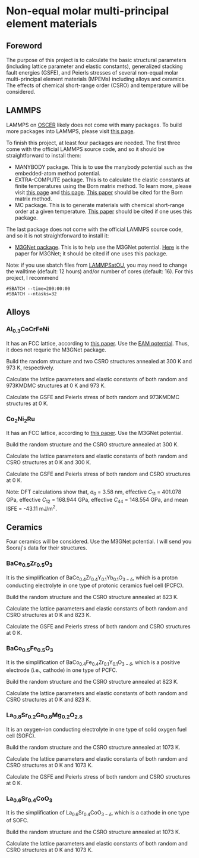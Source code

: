 # Non-equal molar multi-principal element materials

## Foreword

The purpose of this project is to calculate the basic structural parameters (including lattice parameter and elastic constants), generalized stacking fault energies (GSFE), and Peierls stresses of several non-equal molar multi-principal element materials (MPEMs) including alloys and ceramics. The effects of chemical short-range order (CSRO) and temperature will be considered.

## LAMMPS

LAMMPS on [OSCER](http://www.ou.edu/oscer.html) likely does not come with many packages. To build more packages into LAMMPS, please visit [this page](https://docs.lammps.org/Build_package.html).

To finish this project, at least four packages are needed. The first three come with the official LAMMPS source code, and so it should be straightforward to install them:

- MANYBODY package. This is to use the manybody potential such as the embedded-atom method potential.
- EXTRA-COMPUTE package. This is to calculate the elastic constants at finite temperatures using the Born matrix method. To learn more, please visit [this page](https://docs.lammps.org/Howto_elastic.html
) and [this page](https://docs.lammps.org/compute_born_matrix.html). [This paper](https://doi.org/10.1063/1.447221) should be cited for the Born matrix method.
- MC package. This is to generate materials with chemical short-range order at a given temperature. [This paper](http://dx.doi.org/10.1103/PhysRevB.85.184203) should be cited if one uses this package.

The last package does not come with the official LAMMPS source code, and so it is not straightforward to install it:

- [M3GNet package](https://www.linkedin.com/posts/ongsp_github-advancesoftcorplammps-compiled-activity-7008842815757586432-BaWR). This is to help use the M3GNet potential. [Here](https://www.nature.com/articles/s43588-022-00349-3) is the paper for M3GNet; it should be cited if one uses this package.

Note: if you use sbatch files from [LAMMPSatOU](https://github.com/ANSHURAJ11/LAMMPSatOU), you may need to change the walltime (default: 12 hours) and/or number of cores (default: 16). For this project, I recommend

	#SBATCH --time=200:00:00
	#SBATCH --ntasks=32
	
## Alloys

### Al<sub>0.3</sub>CoCrFeNi

It has an FCC lattice, according to [this paper](https://doi.org/10.1016/j.actamat.2022.118600). Use the [EAM potential](https://www.ctcms.nist.gov/potentials/entry/2020--Farkas-D-Caro-A--Fe-Ni-Cr-Co-Al/2020--Farkas-D--Fe-Ni-Cr-Co-Al--LAMMPS--ipr1.html). Thus, it does not requrie the M3GNet package.

Build the random structure and two CSRO structures annealed at 300 K and 973 K, respectively.

Calculate the lattice parameters and elastic constants of both random and 973KMDMC structures at 0 K and 973 K.

Calculate the GSFE and Peierls stress of both random and 973KMDMC structures at 0 K.

### Co<sub>2</sub>Ni<sub>2</sub>Ru

It has an FCC lattice, according to [this paper](https://doi.org/10.1016/j.actamat.2020.05.003). Use the M3GNet potential.

Build the random structure and the CSRO structure annealed at 300 K.

Calculate the lattice parameters and elastic constants of both random and CSRO structures at 0 K and 300 K.

Calculate the GSFE and Peierls stress of both random and CSRO structures at 0 K.

Note: DFT calculations show that, _a_<sub>0</sub> = 3.58 nm, effective _C_<sub>11</sub> = 401.078 GPa, effective _C_<sub>12</sub> = 168.944 GPa, effective _C_<sub>44</sub> = 148.554 GPa, and mean ISFE = -43.11 mJ/m<sup>2</sup>.

## Ceramics

Four ceramics will be considered. Use the M3GNet potential. I will send you Sooraj's data for their structures.

### BaCe<sub>0.5</sub>Zr<sub>0.5</sub>O<sub>3</sub>

It is the simplification of BaCe<sub>0.4</sub>Zr<sub>0.4</sub>Y<sub>0.1</sub>Yb<sub>0.1</sub>O<sub>$3-\delta$</sub>, which is a proton conducting electrolyte in one type of protonic ceramics fuel cell (PCFC).

Build the random structure and the CSRO structure annealed at 823 K.

Calculate the lattice parameters and elastic constants of both random and CSRO structures at 0 K and 823 K.

Calculate the GSFE and Peierls stress of both random and CSRO structures at 0 K.

### BaCo<sub>0.5</sub>Fe<sub>0.5</sub>O<sub>3</sub> 

It is the simplification of BaCo<sub>0.4</sub>Fe<sub>0.4</sub>Zr<sub>0.1</sub>Y<sub>0.1</sub>O<sub>$3-\delta$</sub>, which is a positive electrode (i.e., cathode) in one type of PCFC.

Build the random structure and the CSRO structure annealed at 823 K.

Calculate the lattice parameters and elastic constants of both random and CSRO structures at 0 K and 823 K.

### La<sub>0.8</sub>Sr<sub>0.2</sub>Ga<sub>0.8</sub>Mg<sub>0.2</sub>O<sub>2.8</sub>

It is an oxygen-ion conducting electrolyte in one type of solid oxygen fuel cell (SOFC).

Build the random structure and the CSRO structure annealed at 1073 K.

Calculate the lattice parameters and elastic constants of both random and CSRO structures at 0 K and 1073 K.

Calculate the GSFE and Peierls stress of both random and CSRO structures at 0 K.

### La<sub>0.6</sub>Sr<sub>0.4</sub>CoO<sub>3</sub> 

It is the simplification of La<sub>0.6</sub>Sr<sub>0.4</sub>CoO<sub>$3-\delta$</sub>, which is a cathode in one type of SOFC.

Build the random structure and the CSRO structure annealed at 1073 K.

Calculate the lattice parameters and elastic constants of both random and CSRO structures at 0 K and 1073 K.